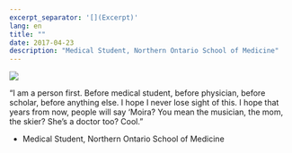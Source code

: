 ```yaml
---
excerpt_separator: '[](Excerpt)'
lang: en
title: ""
date: 2017-04-23
description: "Medical Student, Northern Ontario School of Medicine"
---
```


![](images/humans-of-medicine/18th-post.jpeg)

“I am a person first. Before medical student, before physician, before scholar, before anything else. I hope I never lose sight of this. I hope that years from now, people will say ‘Moira? You mean the musician, the mom, the skier? She’s a doctor too? Cool.” 

- Medical Student, Northern Ontario School of Medicine
